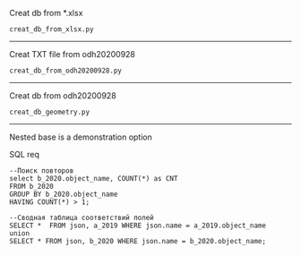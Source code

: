 Creat db from *.xlsx
```shell script
creat_db_from_xlsx.py
```
___
Creat TXT file from odh20200928
```shell script
creat_db_from_odh20200928.py
```
___
Creat db from odh20200928
```shell script
creat_db_geometry.py
```
___
Nested base is a demonstration option

SQL req
```sqlite
--Поиск повторов 
select b_2020.object_name, COUNT(*) as CNT
FROM b_2020
GROUP BY b_2020.object_name
HAVING COUNT(*) > 1;
```

```sqlite
--Сводная таблица соответствий полей
SELECT *  FROM json, a_2019 WHERE json.name = a_2019.object_name
union
SELECT * FROM json, b_2020 WHERE json.name = b_2020.object_name;
```
